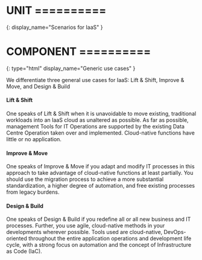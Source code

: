 # UNIT ==========
{:
  display_name="Scenarios for IaaS"
}

# COMPONENT ==========
{:
  type="html"
  display_name="Generic use cases"
}

We differentiate three general use cases for IaaS: Lift & Shift, Improve & Move, and Design & Build

#### Lift & Shift
One speaks of Lift & Shift when it is unavoidable to move existing, traditional workloads into an IaaS cloud as unaltered as possible. As far as possible, management Tools for IT Operations are supported by the existing Data Centre Operation taken over and implemented. Cloud-native functions have little or no application. 

#### Improve & Move
One speaks of Improve & Move if you adapt and modify IT processes in this approach to take advantage of cloud-native functions at least partially. You should use the migration process to achieve a more substantial standardization, a higher degree of automation, and free existing processes from legacy burdens. 

#### Design & Build
One speaks of Design & Build if you redefine all or all new business and  IT processes. Further, you use agile, cloud-native methods in your developments wherever possible. Tools used are cloud-native, DevOps-oriented throughout the entire application operations and development life cycle, with a strong focus on automation and the concept of Infrastructure as Code (IaC). 


